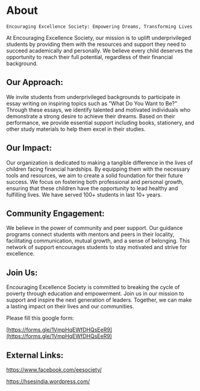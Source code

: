# About

`Encouraging Excellence Society: Empowering Dreams, Transforming Lives`

At Encouraging Excellence Society, our mission is to uplift underprivileged students by providing them with the resources and support they need to succeed academically and personally. We believe every child deserves the opportunity to reach their full potential, regardless of their financial background.

## Our Approach:

We invite students from underprivileged backgrounds to participate in essay writing on inspiring topics such as "What Do You Want to Be?" Through these essays, we identify talented and motivated individuals who demonstrate a strong desire to achieve their dreams. Based on their performance, we provide essential support including books, stationery, and other study materials to help them excel in their studies.

## Our Impact:

Our organization is dedicated to making a tangible difference in the lives of children facing financial hardships. By equipping them with the necessary tools and resources, we aim to create a solid foundation for their future success. We focus on fostering both professional and personal growth, ensuring that these children have the opportunity to lead healthy and fulfilling lives. We have served 100+ students in last 10+ years.

## Community Engagement:

We believe in the power of community and peer support. Our guidance programs connect students with mentors and peers in their locality, facilitating communication, mutual growth, and a sense of belonging. This network of support encourages students to stay motivated and strive for excellence.

## Join Us:

Encouraging Excellence Society is committed to breaking the cycle of poverty through education and empowerment. Join us in our mission to support and inspire the next generation of leaders. Together, we can make a lasting impact on their lives and our communities.

Please fill this google form:

[https://forms.gle/1VmpHqEWfDHQsEeR9](https://forms.gle/1VmpHqEWfDHQsEeR9)



## External Links:

https://www.facebook.com/eesociety/

https://hsesindia.wordpress.com/

